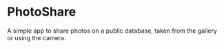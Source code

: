 # PhotoShare
A simple app to share photos on a public database, taken from the gallery or using the camera.

